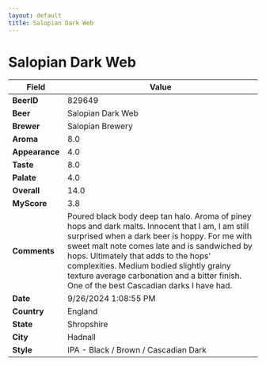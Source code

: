 ```yaml
---
layout: default
title: Salopian Dark Web
---
```


# Salopian Dark Web

| Field         | Value     |
|---------------|-----------|
| **BeerID** | 829649 |
| **Beer** | Salopian Dark Web |
| **Brewer** | Salopian Brewery |
| **Aroma** | 8.0 |
| **Appearance** | 4.0 |
| **Taste** | 8.0 |
| **Palate** | 4.0 |
| **Overall** | 14.0 |
| **MyScore** | 3.8 |
| **Comments** | Poured black body deep tan halo. Aroma of piney hops and dark malts.  Innocent that I am,  I am still surprised when a dark beer is hoppy. For me with sweet malt note comes late and is sandwiched by hops. Ultimately that adds to the hops' complexities. Medium bodied slightly grainy texture average carbonation and a bitter finish.  One of the best Cascadian darks I have had.  |
| **Date** | 9/26/2024 1:08:55 PM |
| **Country** | England |
| **State** | Shropshire |
| **City** | Hadnall |
| **Style** | IPA - Black / Brown / Cascadian Dark |

